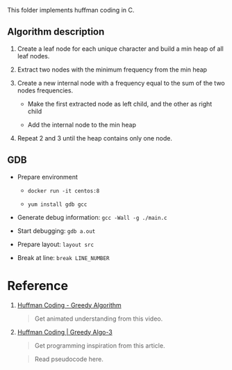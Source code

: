 This folder implements huffman coding in C.


## Algorithm description

1. Create a leaf node for each unique character and build a min heap of all leaf nodes.

2. Extract two nodes with the minimum frequency from the min heap

3. Create a new internal node with a frequency equal to the sum of the two nodes frequencies. 

    - Make the first extracted node as left child, and the other as right child

    - Add the internal node to the min heap

4. Repeat 2 and 3 until the heap contains only one node.

## GDB

- Prepare environment

  - `docker run -it centos:8`

  - `yum install gdb gcc`

- Generate debug information: `gcc -Wall -g ./main.c`

- Start debugging: `gdb a.out`

- Prepare layout: `layout src`

- Break at line: `break LINE_NUMBER`

# Reference

1. [Huffman Coding - Greedy Algorithm](https://www.youtube.com/watch?v=dM6us854Jk0&t=3s)

    > Get animated understanding from this video.

2. [Huffman Coding | Greedy Algo-3](https://www.geeksforgeeks.org/huffman-coding-greedy-algo-3/)

    > Get programming inspiration from this article.

    > Read pseudocode here.
